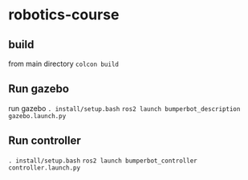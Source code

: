 # robotics-course

## build
from main directory
`colcon build`

## Run gazebo
run gazebo
`. install/setup.bash`
`ros2 launch bumperbot_description gazebo.launch.py`

## Run controller
`. install/setup.bash`
`ros2 launch bumperbot_controller controller.launch.py`